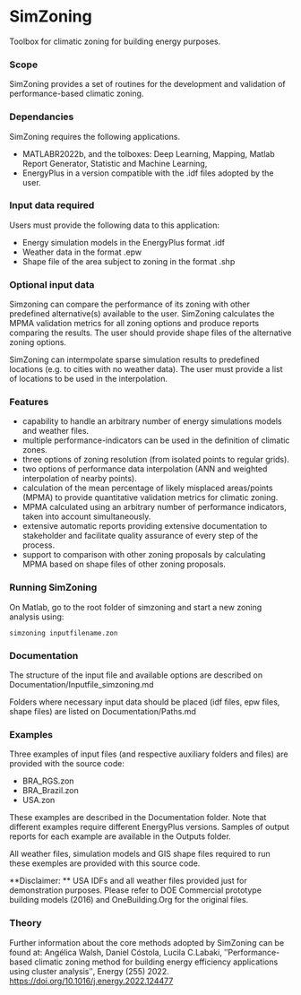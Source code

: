 # SimZoning
Toolbox for climatic zoning for building energy purposes.

### Scope
SimZoning provides a set of routines for the development and validation of performance-based climatic zoning.

### Dependancies
SimZoning requires the following applications.
  - MATLABR2022b, and the tolboxes: Deep Learning, Mapping, Matlab Report Generator, Statistic and Machine Learning, 
  - EnergyPlus in a version compatible with the .idf files adopted by the user.

### Input data required
Users must provide the following data to this application:
  - Energy simulation models in the EnergyPlus format .idf
  - Weather data in the format .epw
  - Shape file of the area subject to zoning in the format .shp
  
### Optional input data
Simzoning can compare the performance of its zoning with other predefined alternative(s) available to the user. SimZoning calculates the MPMA validation metrics for all zoning options and produce reports comparing the results. The user should provide shape files of the alternative zoning options.

SimZoning can intermpolate sparse simulation results to predefined locations (e.g. to cities with no weather data). The user must provide a list of locations to be used in the interpolation.

### Features
  - capability to handle an arbitrary number of energy simulations models and weather files. 
  - multiple performance-indicators can be used in the definition of climatic zones.
  - three options of zoning resolution (from isolated points to regular grids).
  - two options of performance data interpolation (ANN and weighted interpolation of nearby points).
  - calculation of the mean percentage of likely misplaced areas/points (MPMA) to provide quantitative validation metrics for climatic zoning.
  - MPMA calculated using an arbitrary number of performance indicators, taken into account simultaneously. 
  - extensive automatic reports providing extensive documentation to stakeholder and facilitate quality assurance of every step of the process.
  - support to comparison with other zoning proposals by calculating MPMA based on shape files of other zoning proposals.

### Running SimZoning
On Matlab, go to the root folder of simzoning and start a new zoning analysis using:
```
simzoning inputfilename.zon
```

### Documentation
The structure of the input file and available options are described on Documentation/Inputfile_simzoning.md

Folders where necessary input data should be placed (idf files, epw files, shape files) are listed on Documentation/Paths.md

### Examples
Three examples of input files (and respective auxiliary folders and files) are provided with the source code:
* BRA_RGS.zon
* BRA_Brazil.zon
* USA.zon

These examples are described in the Documentation folder. Note that different examples require different EnergyPlus versions.
Samples of output reports for each example are available in the Outputs folder.

All weather files, simulation models and GIS shape files required to run these exemples are provided with this source code.

**Disclaimer: **
USA IDFs and all weather files provided just for demonstration purposes.
Please refer to DOE Commercial prototype building models (2016) and OneBuilding.Org for the original files.

### Theory 
Further information about the core methods adopted by SimZoning can be found at:
Angélica Walsh, Daniel Cóstola, Lucila C.Labaki, ʺPerformance-based climatic zoning method for building energy efficiency applications using cluster analysisʺ, Energy (255) 2022. https://doi.org/10.1016/j.energy.2022.124477

